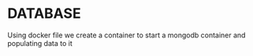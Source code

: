 # DATABASE

Using docker file we create a container to start a mongodb container and populating data to it
